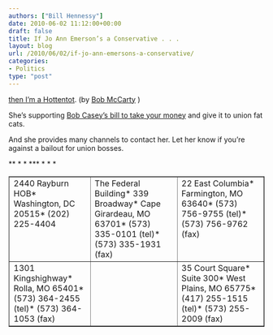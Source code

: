 ```yaml
---
authors: ["Bill Hennessy"]
date: 2010-06-02 11:12:00+00:00
draft: false
title: If Jo Ann Emerson’s a Conservative . . .
layout: blog
url: /2010/06/02/if-jo-ann-emersons-a-conservative/
categories:
- Politics
type: "post"
---
```


[then I’m a Hottentot](https://biggovernment.com/bmccarty/2010/05/26/republican-jo-ann-emerson-sponsoring-union-bailout-bill/). (by [Bob McCarty](https://bobmccarty.com/) )

 

She’s supporting [Bob Casey’s bill to take your money](https://biggovernment.com/bjacobson/2010/06/01/bob-caseys-union-bailout/) and give it to union fat cats.

 

And she provides many channels to contact her. Let her know if you’re against a bailout for union bosses.

 <table cellpadding="2" cellspacing="0" border="1" width="503" ><tbody >*<tr >*
<td width="151" valign="top" >2440 Rayburn HOB*
Washington, DC 20515*
(202) 225-4404
</td>*
<td width="176" valign="top" >The Federal Building*
339 Broadway*
Cape Girardeau, MO 63701*
(573) 335-0101 (tel)*
(573) 335-1931 (fax)
</td>*
<td width="174" valign="top" >22 East Columbia*
Farmington, MO 63640*
(573) 756-9755 (tel)*
(573) 756-9762 (fax)
</td>*</tr>*<tr >*
<td width="151" valign="top" >1301 Kingshighway*
Rolla, MO 65401*
(573) 364-2455 (tel)*
(573) 364-1053 (fax)
</td>*
<td width="176" valign="top" >
</td>*
<td width="174" valign="top" >35 Court Square*
Suite 300*
West Plains, MO 65775*
(417) 255-1515 (tel)*
(573) 255-2009 (fax)
</td>*</tr>   </tbody></table>
